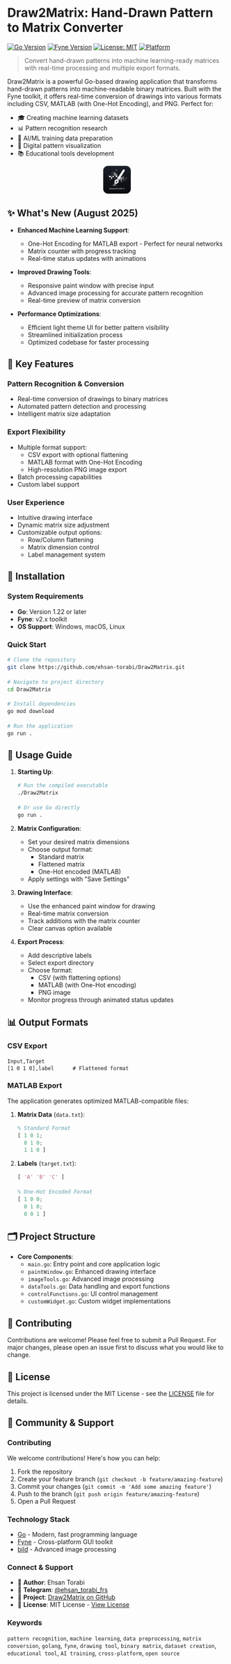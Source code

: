 # Draw2Matrix: Hand-Drawn Pattern to Matrix Converter

[![Go Version](https://img.shields.io/badge/Go-1.22+-00ADD8?style=flat&logo=go)](https://go.dev/dl/)
[![Fyne Version](https://img.shields.io/badge/Fyne-v2.x-7F4FC5?style=flat)](https://fyne.io/)
[![License: MIT](https://img.shields.io/badge/License-MIT-yellow.svg)](https://opensource.org/licenses/MIT)
[![Platform](https://img.shields.io/badge/Platform-Windows%20%7C%20macOS%20%7C%20Linux-blue)](#installation)

> Convert hand-drawn patterns into machine learning-ready matrices with real-time processing and multiple export formats.

Draw2Matrix is a powerful Go-based drawing application that transforms hand-drawn patterns into machine-readable binary matrices. Built with the Fyne toolkit, it offers real-time conversion of drawings into various formats including CSV, MATLAB (with One-Hot Encoding), and PNG. Perfect for:

- 🎓 Creating machine learning datasets
- 📊 Pattern recognition research
- 🤖 AI/ML training data preparation
- 🎨 Digital pattern visualization
- 📚 Educational tools development

<div align="center">
  <img src="Icon.png" alt="Draw2Matrix Application Interface - Pattern to Matrix Converter" width="64" height="64">
</div>

## ✨ What's New (August 2025)

- **Enhanced Machine Learning Support**:

  - One-Hot Encoding for MATLAB export - Perfect for neural networks
  - Matrix counter with progress tracking
  - Real-time status updates with animations

- **Improved Drawing Tools**:

  - Responsive paint window with precise input
  - Advanced image processing for accurate pattern recognition
  - Real-time preview of matrix conversion

- **Performance Optimizations**:
  - Efficient light theme UI for better pattern visibility
  - Streamlined initialization process
  - Optimized codebase for faster processing

## 🚀 Key Features

### Pattern Recognition & Conversion

- Real-time conversion of drawings to binary matrices
- Automated pattern detection and processing
- Intelligent matrix size adaptation

### Export Flexibility

- Multiple format support:
  - CSV export with optional flattening
  - MATLAB format with One-Hot Encoding
  - High-resolution PNG image export
- Batch processing capabilities
- Custom label support

### User Experience

- Intuitive drawing interface
- Dynamic matrix size adjustment
- Customizable output options:
  - Row/Column flattening
  - Matrix dimension control
  - Label management system

## 🔧 Installation

### System Requirements

- **Go**: Version 1.22 or later
- **Fyne**: v2.x toolkit
- **OS Support**: Windows, macOS, Linux

### Quick Start

```bash
# Clone the repository
git clone https://github.com/ehsan-torabi/Draw2Matrix.git

# Navigate to project directory
cd Draw2Matrix

# Install dependencies
go mod download

# Run the application
go run .
```

## 📝 Usage Guide

1. **Starting Up**:

   ```bash
   # Run the compiled executable
   ./Draw2Matrix

   # Or use Go directly
   go run .
   ```

2. **Matrix Configuration**:

   - Set your desired matrix dimensions
   - Choose output format:
     - Standard matrix
     - Flattened matrix
     - One-Hot encoded (MATLAB)
   - Apply settings with "Save Settings"

3. **Drawing Interface**:

   - Use the enhanced paint window for drawing
   - Real-time matrix conversion
   - Track additions with the matrix counter
   - Clear canvas option available

4. **Export Process**:
   - Add descriptive labels
   - Select export directory
   - Choose format:
     - CSV (with flattening options)
     - MATLAB (with One-Hot encoding)
     - PNG image
   - Monitor progress through animated status updates

## 📊 Output Formats

### CSV Export

```csv
Input,Target
[1 0 1 0],label      # Flattened format
```

### MATLAB Export

The application generates optimized MATLAB-compatible files:

1. **Matrix Data** (`data.txt`):

   ```matlab
   % Standard Format
   [ 1 0 1;
     0 1 0;
     1 1 0 ]

   ```

2. **Labels** (`target.txt`):

   ```matlab
   [ 'A' 'B' 'C' ]

   % One-Hot Encoded Format
   [ 1 0 0;
     0 1 0;
     0 0 1 ]
   ```

## 🗂️ Project Structure

- **Core Components**:
  - `main.go`: Entry point and core application logic
  - `paintWindow.go`: Enhanced drawing interface
  - `imageTools.go`: Advanced image processing
  - `dataTools.go`: Data handling and export functions
  - `controlFunctions.go`: UI control management
  - `customWidget.go`: Custom widget implementations

## 🤝 Contributing

Contributions are welcome! Please feel free to submit a Pull Request. For major changes, please open an issue first to discuss what you would like to change.

## 📄 License

This project is licensed under the MIT License - see the [LICENSE](LICENSE) file for details.

## 🌟 Community & Support

### Contributing

We welcome contributions! Here's how you can help:

1. Fork the repository
2. Create your feature branch (`git checkout -b feature/amazing-feature`)
3. Commit your changes (`git commit -m 'Add some amazing feature'`)
4. Push to the branch (`git push origin feature/amazing-feature`)
5. Open a Pull Request

### Technology Stack

- [Go](https://go.dev/) - Modern, fast programming language
- [Fyne](https://fyne.io/) - Cross-platform GUI toolkit
- [bild](https://github.com/anthonynsimon/bild) - Advanced image processing

### Connect & Support

- 📧 **Author**: Ehsan Torabi
- 💬 **Telegram**: [@ehsan_torabi_frs](https://t.me/ehsan_torabi_frs)
- 🌟 **Project**: [Draw2Matrix on GitHub](https://github.com/ehsan-torabi/Draw2Matrix)
- 📄 **License**: MIT License - [View License](LICENSE)

### Keywords

`pattern recognition`, `machine learning`, `data preprocessing`, `matrix conversion`, `golang`, `fyne`, `drawing tool`, `binary matrix`, `dataset creation`, `educational tool`, `AI training`, `cross-platform`, `open source`
